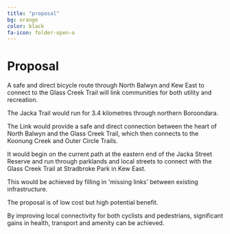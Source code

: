 ```yaml
---
title: "proposal"
bg: orange
color: black
fa-icon: folder-open-o
---
```


# Proposal

A safe and direct bicycle route through North Balwyn and Kew East to connect to the Glass Creek Trail will link communities for both utility and recreation.

The Jacka Trail would run for 3.4 kilometres through northern Boroondara.

The Link would provide a safe and direct connection between the heart of North Balwyn and the Glass Creek Trail, which then connects to the Koonung Creek and Outer Circle Trails.

It would begin on the current path at the eastern end of the Jacka Street Reserve and run through parklands and local streets to connect with the Glass Creek Trail at Stradbroke Park in Kew East.

This would be achieved by filling in 'missing links' between existing infrastructure.

The proposal is of low cost but high potential benefit.

By improving local connectivity for both cyclists and pedestrians, significant gains in health, transport and amenity can be achieved.
